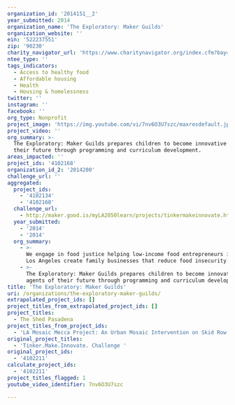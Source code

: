 ```yaml
---
organization_id: '2014151__2'
year_submitted: 2014
organization_name: 'The Exploratory: Maker Guilds'
organization_website: ''
ein: '522237551'
zip: '90230'
charity_navigator_url: 'https://www.charitynavigator.org/index.cfm?bay=search.profile&ein=522237551'
ntee_type: ''
tags_indicators:
  - Access to healthy food
  - Affordable housing
  - Health
  - Housing & homelessness
twitter: ''
instagram: ''
facebook: ''
org_type: Nonprofit
project_image: 'https://img.youtube.com/vi/7nv6O3U7szc/maxresdefault.jpg'
project_video: ''
org_summary: >-
  The Exploratory: Maker Guilds prepares children to become innovative agents of
  their future through programming and curriculum development.
areas_impacted: ''
project_ids: '4102168'
organization_id_2: '2014200'
challenge_url: ''
aggregated:
  project_ids:
    - '4102134'
    - '4102168'
  challenge_url: 
    - http://maker.good.is/myLA2050learn/projects/tinkermakeinnovate.html
  year_submitted:
    - '2014'
    - '2014'
  org_summary:
    - >-
      We engage in food justice helping low-income food entrepreneurs in South
      Los Angeles create family businesses that reduce food insecurity.
    - >-
      The Exploratory: Maker Guilds prepares children to become innovative
      agents of their future through programming and curriculum development.
title: 'The Exploratory: Maker Guilds'
uri: /organizations/the-exploratory-maker-guilds/
extrapolated_project_ids: []
project_titles_from_extrapolated_project_ids: []
project_titles:
  - The Shed Pasadena
project_titles_from_project_ids:
  - 'LA Mosaic Mecca Project: An Urban Mosaic Intervention on Skid Row'
original_project_titles:
  - 'Tinker.Make.Innovate. Challenge '
original_project_ids:
  - '4102211'
calculate_project_ids:
  - '4102211'
project_titles_flagged: 1
youtube_video_identifier: 7nv6O3U7szc

---
```


